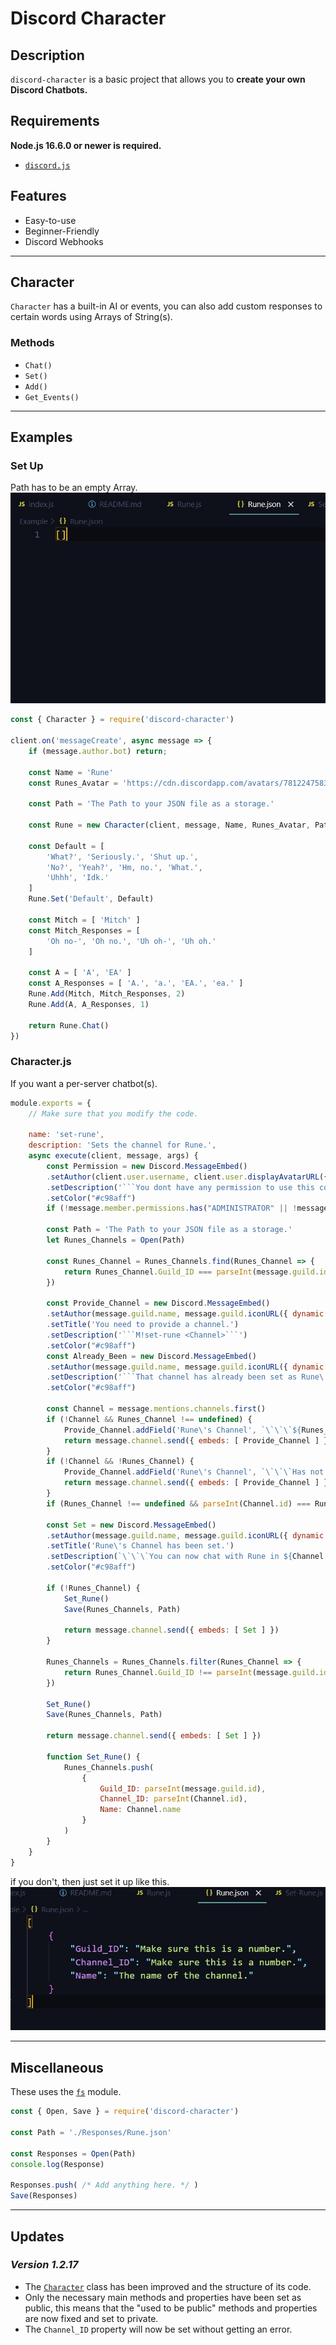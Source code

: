 # Discord Character

## Description
`discord-character` is a basic project that allows you to **create your own Discord Chatbots.**

## Requirements
**Node.js 16.6.0 or newer is required.**
- [`discord.js`](https://discord.js.org/#/)

## Features
- Easy-to-use
- Beginner-Friendly
- Discord Webhooks

- - -

## Character
`Character` has a built-in AI or events, you can
also add custom responses to certain words using
Arrays of String(s).

### Methods
- `Chat()`
- `Set()`
- `Add()`
- `Get_Events()`

- - -

## Examples

### Set Up
Path has to be an empty Array.
![3](./Assets/3.jpg)

```js
const { Character } = require('discord-character')

client.on('messageCreate', async message => {
    if (message.author.bot) return;

    const Name = 'Rune'
    const Runes_Avatar = 'https://cdn.discordapp.com/avatars/781224758355820555/de3ad39b494018d9e42336610d7691ef.jpg?size=4096'
    
    const Path = 'The Path to your JSON file as a storage.'

    const Rune = new Character(client, message, Name, Runes_Avatar, Path)

    const Default = [
        'What?', 'Seriously.', 'Shut up.',
        'No?', 'Yeah?', 'Hm, no.', 'What.',
        'Uhhh', 'Idk.'
    ]
    Rune.Set('Default', Default)

    const Mitch = [ 'Mitch' ]
    const Mitch_Responses = [
        'Oh no-', 'Oh no.', 'Uh oh-', 'Uh oh.'
    ]

    const A = [ 'A', 'EA' ]
    const A_Responses = [ 'A.', 'a.', 'EA.', 'ea.' ]
    Rune.Add(Mitch, Mitch_Responses, 2)
    Rune.Add(A, A_Responses, 1)

    return Rune.Chat()
})
```

### Character.js
If you want a per-server chatbot(s).

```js
module.exports = {
    // Make sure that you modify the code.

    name: 'set-rune',
    description: 'Sets the channel for Rune.',
    async execute(client, message, args) {
        const Permission = new Discord.MessageEmbed()
        .setAuthor(client.user.username, client.user.displayAvatarURL({ dynamic: true }))
        .setDescription('```You dont have any permission to use this command.```')
        .setColor("#c98aff")
        if (!message.member.permissions.has("ADMINISTRATOR" || !message.member.permissions.has("MANAGE_SERVER"))) return message.channel.send({ embeds: [ Permission ] })

        const Path = 'The Path to your JSON file as a storage.'
        let Runes_Channels = Open(Path)

        const Runes_Channel = Runes_Channels.find(Runes_Channel => {
            return Runes_Channel.Guild_ID === parseInt(message.guild.id)
        })

        const Provide_Channel = new Discord.MessageEmbed()
        .setAuthor(message.guild.name, message.guild.iconURL({ dynamic: true }))
        .setTitle('You need to provide a channel.')
        .setDescription('```M!set-rune <Channel>```')
        .setColor("#c98aff")
        const Already_Been = new Discord.MessageEmbed()
        .setAuthor(message.guild.name, message.guild.iconURL({ dynamic: true }))
        .setDescription('```That channel has already been set as Rune\'s Channel.```')
        .setColor("#c98aff")

        const Channel = message.mentions.channels.first()
        if (!Channel && Runes_Channel !== undefined) {
            Provide_Channel.addField('Rune\'s Channel', `\`\`\`${Runes_Channel.Name || 'Has not been set.'}\`\`\``)
            return message.channel.send({ embeds: [ Provide_Channel ] })
        }
        if (!Channel && !Runes_Channel) {
            Provide_Channel.addField('Rune\'s Channel', `\`\`\`Has not been set.\`\`\``)
            return message.channel.send({ embeds: [ Provide_Channel ] })
        }
        if (Runes_Channel !== undefined && parseInt(Channel.id) === Runes_Channel.Channel_ID) return message.channel.send({ embeds: [ Already_Been ] })

        const Set = new Discord.MessageEmbed()
        .setAuthor(message.guild.name, message.guild.iconURL({ dynamic: true }))
        .setTitle('Rune\'s Channel has been set.')
        .setDescription(`\`\`\`You can now chat with Rune in ${Channel.name}\`\`\``)
        .setColor("#c98aff")

        if (!Runes_Channel) {
            Set_Rune()
            Save(Runes_Channels, Path)

            return message.channel.send({ embeds: [ Set ] })
        }

        Runes_Channels = Runes_Channels.filter(Runes_Channel => {
            return Runes_Channel.Guild_ID !== parseInt(message.guild.id)
        })

        Set_Rune()
        Save(Runes_Channels, Path)

        return message.channel.send({ embeds: [ Set ] })

        function Set_Rune() {
            Runes_Channels.push(
                {
                    Guild_ID: parseInt(message.guild.id),
                    Channel_ID: parseInt(Channel.id),
                    Name: Channel.name
                }
            )
        }
    }
}
```

if you don't, then just set it up like this.
![2](./Assets/2.jpg)

- - -

## Miscellaneous
These uses the [`fs`](https://nodejs.org/api/fs.html) module.

```js
const { Open, Save } = require('discord-character')

const Path = './Responses/Rune.json'

const Responses = Open(Path)
console.log(Response)

Responses.push( /* Add anything here. */ )
Save(Responses)
```

- - -

## Updates

### _Version 1.2.17_
- The [`Character`](#Character) class has been improved and the structure of its code.
- Only the necessary main methods and properties have been set as public, this means that the "used to be public" methods and properties are now fixed and set to private.
- The `Channel_ID` property will now be set without getting an error.